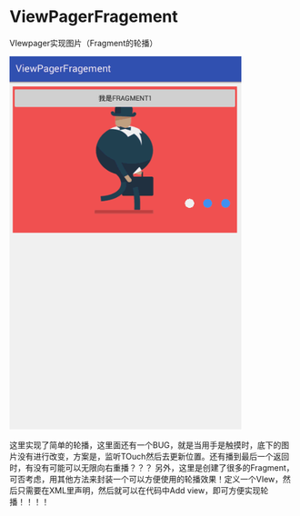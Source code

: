 # ViewPagerFragement
VIewpager实现图片（Fragment的轮播）


![效果图](https://github.com/jakera123/ViewPagerFragement/blob/master/app/src/main/res/drawable/finally.gif)


这里实现了简单的轮播，这里面还有一个BUG，就是当用手是触摸时，底下的图片没有进行改变，方案是，监听TOuch然后去更新位置。还有播到最后一个返回时，有没有可能可以无限向右重播？？？
另外，这里是创建了很多的Fragment，可否考虑，用其他方法来封装一个可以方便使用的轮播效果！定义一个VIew，然后只需要在XML里声明，然后就可以在代码中Add view，即可方便实现轮播！！！！
